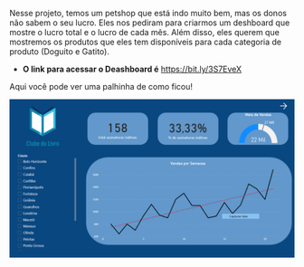 Nesse projeto, temos um petshop que está indo muito bem, mas os donos não sabem o seu lucro. Eles nos pediram para criarmos um deshboard que mostre o lucro total e 
o lucro de cada mês. Além disso, eles querem que mostremos os produtos que eles tem disponíveis para cada categoria de produto (Doguito e Gatito). 

* **O link para acessar o Deashboard é** https://bit.ly/3S7EveX

Aqui você pode ver uma palhinha de como ficou!


<p align="center">
  <img src="https://github.com/vitorrosar02/Power-BI/blob/main/Alurapets/Screenshot_1.png" >
</p>
